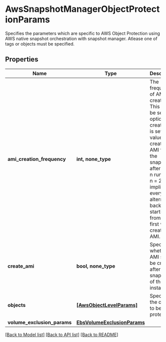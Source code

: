 # AwsSnapshotManagerObjectProtectionParams

Specifies the parameters which are specific to AWS Object Protection using AWS native snapshot orchestration with snapshot manager. Atlease one of tags or objects must be specified.

## Properties
Name | Type | Description | Notes
------------ | ------------- | ------------- | -------------
**ami_creation_frequency** | **int, none_type** | The frequency of AMI creation. This should be set if the option to create AMI is set. A value of n creates an AMI from the snapshots after every n runs. eg. n &#x3D; 2 implies every alternate backup run starting from the first will create an AMI. | [optional] 
**create_ami** | **bool, none_type** | Specifies whether AMI should be created after taking snapshots of the instance. | [optional] 
**objects** | [**[AwsObjectLevelParams]**](AwsObjectLevelParams.md) | Specifies the objects to be protected. | [optional] 
**volume_exclusion_params** | [**EbsVolumeExclusionParams**](EbsVolumeExclusionParams.md) |  | [optional] 

[[Back to Model list]](../README.md#documentation-for-models) [[Back to API list]](../README.md#documentation-for-api-endpoints) [[Back to README]](../README.md)


